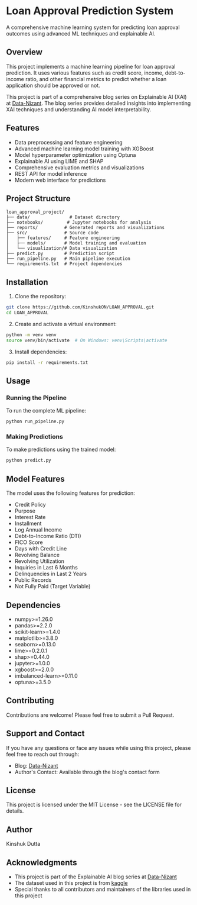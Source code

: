 # Loan Approval Prediction System

A comprehensive machine learning system for predicting loan approval outcomes using advanced ML techniques and explainable AI.

## Overview

This project implements a machine learning pipeline for loan approval prediction. It uses various features such as credit score, income, debt-to-income ratio, and other financial metrics to predict whether a loan application should be approved or not.

This project is part of a comprehensive blog series on Explainable AI (XAI) at [Data-Nizant](https://datanizant.com/unlocking-ai-transparency-a-practical-guide-to-getting-started-with-explainable-ai-xai/). The blog series provides detailed insights into implementing XAI techniques and understanding AI model interpretability.

## Features

- Data preprocessing and feature engineering
- Advanced machine learning model training with XGBoost
- Model hyperparameter optimization using Optuna
- Explainable AI using LIME and SHAP
- Comprehensive evaluation metrics and visualizations
- REST API for model inference
- Modern web interface for predictions

## Project Structure

```
loan_approval_project/
├── data/               # Dataset directory
├── notebooks/         # Jupyter notebooks for analysis
├── reports/          # Generated reports and visualizations
├── src/              # Source code
│   ├── features/     # Feature engineering
│   ├── models/       # Model training and evaluation
│   └── visualization/# Data visualization
├── predict.py        # Prediction script
├── run_pipeline.py   # Main pipeline execution
└── requirements.txt  # Project dependencies
```

## Installation

1. Clone the repository:
```bash
git clone https://github.com/KinshukON/LOAN_APPROVAL.git
cd LOAN_APPROVAL
```

2. Create and activate a virtual environment:
```bash
python -m venv venv
source venv/bin/activate  # On Windows: venv\Scripts\activate
```

3. Install dependencies:
```bash
pip install -r requirements.txt
```

## Usage

### Running the Pipeline

To run the complete ML pipeline:
```bash
python run_pipeline.py
```

### Making Predictions

To make predictions using the trained model:
```bash
python predict.py
```

## Model Features

The model uses the following features for prediction:
- Credit Policy
- Purpose
- Interest Rate
- Installment
- Log Annual Income
- Debt-to-Income Ratio (DTI)
- FICO Score
- Days with Credit Line
- Revolving Balance
- Revolving Utilization
- Inquiries in Last 6 Months
- Delinquencies in Last 2 Years
- Public Records
- Not Fully Paid (Target Variable)

## Dependencies

- numpy>=1.26.0
- pandas>=2.2.0
- scikit-learn>=1.4.0
- matplotlib>=3.8.0
- seaborn>=0.13.0
- lime>=0.2.0.1
- shap>=0.44.0
- jupyter>=1.0.0
- xgboost>=2.0.0
- imbalanced-learn>=0.11.0
- optuna>=3.5.0

## Contributing

Contributions are welcome! Please feel free to submit a Pull Request.

## Support and Contact

If you have any questions or face any issues while using this project, please feel free to reach out through:
- Blog: [Data-Nizant](https://datanizant.com)
- Author's Contact: Available through the blog's contact form

## License

This project is licensed under the MIT License - see the LICENSE file for details.

## Author

Kinshuk Dutta

## Acknowledgments

- This project is part of the Explainable AI blog series at [Data-Nizant](https://datanizant.com/unlocking-ai-transparency-a-practical-guide-to-getting-started-with-explainable-ai-xai/)
- The dataset used in this project is from [kaggle](https://www.kaggle.com/datasets/saramah/loan-data?resource=download)
- Special thanks to all contributors and maintainers of the libraries used in this project 
